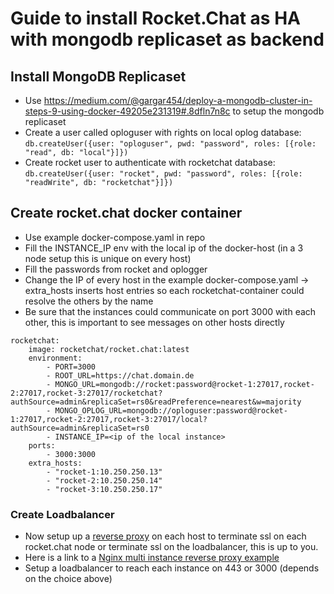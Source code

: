 # Guide to install Rocket.Chat as HA with mongodb replicaset as backend

## Install MongoDB Replicaset

- Use <https://medium.com/@gargar454/deploy-a-mongodb-cluster-in-steps-9-using-docker-49205e231319#.8dfln7n8c> to setup the mongodb replicaset
- Create a user called oploguser with rights on local oplog database:
    `db.createUser({user: "oploguser", pwd: "password", roles: [{role: "read", db: "local"}]})`
- Create rocket user to authenticate with rocketchat database:
    `db.createUser({user: "rocket", pwd: "password", roles: [{role: "readWrite", db: "rocketchat"}]})`

## Create rocket.chat docker container

- Use example docker-compose.yaml in repo
- Fill the INSTANCE_IP env with the local ip of the docker-host (in a 3 node setup this is unique on every host)
- Fill the passwords from rocket and oplogger
- Change the IP of every host in the example docker-compose.yaml -> extra_hosts inserts host entries so each rocketchat-container could resolve the others by the name
- Be sure that the instances could communicate on port 3000 with each other, this is important to see messages on other hosts directly

```
rocketchat:
    image: rocketchat/rocket.chat:latest
    environment:
        - PORT=3000
        - ROOT_URL=https://chat.domain.de
        - MONGO_URL=mongodb://rocket:password@rocket-1:27017,rocket-2:27017,rocket-3:27017/rocketchat?authSource=admin&replicaSet=rs0&readPreference=nearest&w=majority
        - MONGO_OPLOG_URL=mongodb://oploguser:password@rocket-1:27017,rocket-2:27017,rocket-3:27017/local?authSource=admin&replicaSet=rs0
        - INSTANCE_IP=<ip of the local instance>
    ports:
        - 3000:3000
    extra_hosts:
        - "rocket-1:10.250.250.13"
        - "rocket-2:10.250.250.14"
        - "rocket-3:10.250.250.17"
```

### Create Loadbalancer

- Now setup up a [reverse proxy](../../manual-installation/configuring-ssl-reverse-proxy) on each host to terminate ssl on each rocket.chat node or terminate ssl on the loadbalancer, this is up to you.
- Here is a link to a [Nginx multi instance reverse proxy example](../../installation/manual-installation/multiple-instances-to-improve-performance)
- Setup a loadbalancer to reach each instance on 443 or 3000 (depends on the choice above)
